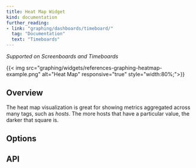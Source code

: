 ```yaml
---
title: Heat Map Widget
kind: documentation
further_reading:
- link: "graphing/dashboards/timeboard/"
  tag: "Documentation"
  text: "Timeboards"
---
```


*Supported on Screenboards and Timeboards*

{{< img src="graphing/widgets/references-graphing-heatmap-example.png" alt="Heat Map" responsive="true" style="width:80%;">}}

## Overview

The heat map visualization is great for showing metrics aggregated across many tags, such as *hosts*. The more hosts that have a particular value, the darker that square is.

## Options

## API
